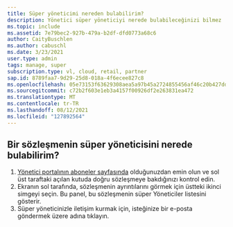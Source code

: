 ```yaml
---
title: Süper yöneticimi nereden bulabilirim?
description: Yönetici süper yöneticiyi nerede bulabileceğinizi bilmez
ms.topic: include
ms.assetid: 7e79bec2-927b-479a-b2df-dfd0773a68c6
author: CaityBuschlen
ms.author: cabuschl
ms.date: 3/23/2021
user.type: admin
tags: manage, super
subscription.type: vl, cloud, retail, partner
sap.id: 8789faa7-9d29-25d8-018a-4f6ecee827c8
ms.openlocfilehash: 05e73153f63629308aea5a97b45a2724855456af46c20b427dd825c9756d77ed
ms.sourcegitcommit: c72b2f603e1eb3a4157f00926df2e263831ea472
ms.translationtype: MT
ms.contentlocale: tr-TR
ms.lasthandoff: 08/12/2021
ms.locfileid: "127892564"
---
```

## <a name="where-can-i-find-the-super-admin-for-an-agreement"></a>Bir sözleşmenin süper yöneticisini nerede bulabilirim?
1.  [Yönetici portalının aboneler sayfasında](https://manage.visualstudio.com/subscribers) olduğunuzdan emin olun ve sol üst taraftaki açılan kutuda doğru sözleşmeye bakdığınızı kontrol edin.
2.  Ekranın sol tarafında, sözleşmenin ayrıntılarını görmek için üstteki ikinci simgeyi seçin. Bu panel, bu sözleşmenin süper Yöneticiler listesini gösterir.
3.  Süper yöneticinizle iletişim kurmak için, isteğinize bir e-posta göndermek üzere adına tıklayın.
